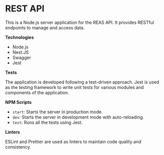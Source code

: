 # REST API

This is a Node.js server application for the REAS API. It provides RESTful endpoints to manage and access data.

**Technologies**

- Node.js
- Nest.JS
- Swagger
- Jest

**Tests**

The application is developed following a test-driven approach. Jest is used as the testing framework to write unit tests for various modules and components of the application.

**NPM Scripts**

- `start`: Starts the server in production mode.
- `dev`: Starts the server in development mode with auto-reloading.
- `test`: Runs all the tests using Jest.

**Linters**

ESLint and Prettier are used as linters to maintain code quality and consistency.

